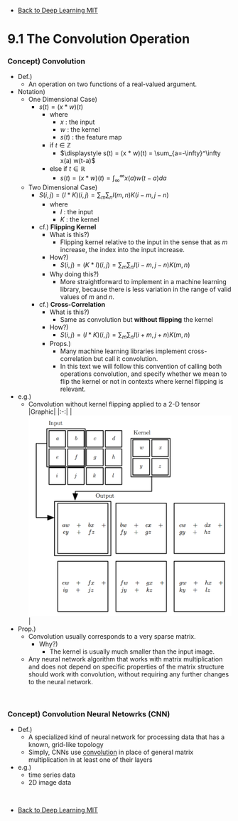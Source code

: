* [Back to Deep Learning MIT](../../main.md)

# 9.1 The Convolution Operation

### Concept) Convolution
- Def.)
  - An operation on two functions of a real-valued argument.
- Notation)
  - One Dimensional Case)
    - $`s(t) = (x * w)(t)`$
      - where
        - $`x`$ : the input
        - $`w`$ : the kernel
        - $`s(t)`$ : the feature map
      - if $`t\in\mathbb{Z}`$
        - $`\displaystyle s(t) = (x * w)(t) = \sum_{a=-\infty}^\infty x(a) w(t-a)`$
      - else if $`t\in\mathbb{R}`$
        - $`\displaystyle s(t) = (x * w)(t) = \int_{\infty}^\infty x(a) w(t-a) da`$
  - Two Dimensional Case)
    - $`\displaystyle S(i,j) = (I*K)(i,j) = \sum_m\sum_nI(m,n)K(i-m, j-n)`$
      - where
        - $`I`$ : the input
        - $`K`$ : the kernel
    - cf.) **Flipping Kernel**
      - What is this?)
        - Flipping kernel relative to the input in the sense that as $`m`$ increase, the index into the input increase.
      - How?)
        - $`\displaystyle S(i,j) = (K*I)(i,j) = \sum_m\sum_nI(i-m, j-n)K(m,n)`$
      - Why doing this?)
        - More straightforward to implement in a machine learning library, because there is less variation in the range of valid values of $`m`$ and $`n`$.
    - cf.) **Cross-Correlation**
      - What is this?)
        - Same as convolution but **without flipping** the kernel
      - How?)
        - $`\displaystyle S(i,j) = (I*K)(i,j) = \sum_m\sum_nI(i+m, j+n)K(m,n)`$
      - Props.)
        - Many machine learning libraries implement cross-correlation but call it convolution.
        - In this text we will follow this convention of calling both operations convolution, and specify whether we mean to flip the kernel or not in contexts where kernel flipping is relevant.
- e.g.)
  - Convolution without kernel flipping applied to a 2-D tensor   
    |Graphic|
    |:-:|
    |<img src="images/001.png" width="600px">|
- Prop.)
  - Convolution usually corresponds to a very sparse matrix.
    - Why?) 
      - The kernel is usually much smaller than the input image.
  - Any neural network algorithm that works with matrix multiplication and does not depend on specific properties of the matrix structure should work with convolution, without requiring any further changes to the neural network.


<br>

### Concept) Convolution Neural Netowrks (CNN)
- Def.)
  - A specialized kind of neural network for processing data that has a known, grid-like topology
  - Simply, CNNs use [convolution](#concept-convolution) in place of general matrix multiplication in at least one of their layers
- e.g.)
  - time series data
  - 2D image data


<br>

* [Back to Deep Learning MIT](../../main.md)